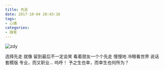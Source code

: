 ```yaml
---
title: 先走
date: 2017-10-04 20:43:16
tags:
- 心情
categories:
- 随笔
---
```

![zdy](/images/to-go-first.jpg)
<!-- more -->
选择先走
就像
留到最后不一定会笑
看着朋友一个个先走
慢慢地
冷眼看世界
说话套模版
专业，而又职业...
呜呼！
予之生也幸，而幸生也何所为？
